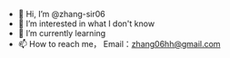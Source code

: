 - 👋 Hi, I’m @zhang-sir06
- 👀 I’m interested in what I don't know
- 🌱 I’m currently learning 
- 📫 How to reach me， Email：zhang06hh@gmail.com

<!---
zhang-sir06/zhang-sir06 is a ✨ special ✨ repository because its `README.md` (this file) appears on your GitHub profile.
You can click the Preview link to take a look at your changes.
--->
